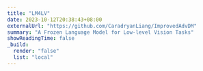 ```yaml
---
title: "LM4LV"
date: 2023-10-12T20:38:43+08:00
externalUrl: "https://github.com/CaradryanLiang/ImprovedAdvDM"
summary: "A Frozen Language Model for Low-level Vision Tasks"
showReadingTime: false
_build:
  render: "false"
  list: "local"
---
```

